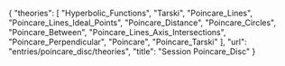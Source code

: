 {
    "theories": [
        "Hyperbolic_Functions",
        "Tarski",
        "Poincare_Lines",
        "Poincare_Lines_Ideal_Points",
        "Poincare_Distance",
        "Poincare_Circles",
        "Poincare_Between",
        "Poincare_Lines_Axis_Intersections",
        "Poincare_Perpendicular",
        "Poincare",
        "Poincare_Tarski"
    ],
    "url": "entries/poincare_disc/theories",
    "title": "Session Poincare_Disc"
}